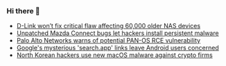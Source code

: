 ### Hi there 👋

<!--START_SECTION:feed-->
* [D-Link won’t fix critical flaw affecting 60,000 older NAS devices](https://www.bleepingcomputer.com/news/security/d-link-wont-fix-critical-flaw-affecting-60-000-older-nas-devices/)
* [Unpatched Mazda Connect bugs let hackers install persistent malware](https://www.bleepingcomputer.com/news/security/unpatched-mazda-connect-bugs-let-hackers-install-persistent-malware/)
* [Palo Alto Networks warns of potential PAN-OS RCE vulnerability](https://www.bleepingcomputer.com/news/security/palo-alto-networks-warns-of-potential-pan-os-rce-vulnerability/)
* [Google's mysterious 'search.app' links leave Android users concerned](https://www.bleepingcomputer.com/news/security/googles-mysterious-searchapp-links-leave-android-users-concerned/)
* [North Korean hackers use new macOS malware against crypto firms](https://www.bleepingcomputer.com/news/security/north-korean-hackers-use-new-macos-malware-against-crypto-firms/)
<!--END_SECTION:feed-->

<!--
**frankenk/frankenk** is a ✨ _special_ ✨ repository because its `README.md` (this file) appears on your GitHub profile.

Here are some ideas to get you started:

- 🔭 I’m currently working on ...
- 🌱 I’m currently learning ...
- 👯 I’m looking to collaborate on ...
- 🤔 I’m looking for help with ...
- 💬 Ask me about ...
- 📫 How to reach me: ...
- 😄 Pronouns: ...
- ⚡ Fun fact: ...
-->



